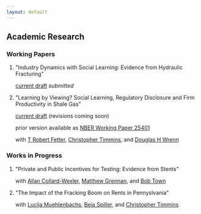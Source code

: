 ```yaml
---
layout: default
---
```


## Academic Research



### Working Papers

1. "Industry Dynamics with Social Learning: Evidence from Hydraulic Fracturing"

   [current draft](https://andrewsteck.github.io/uploads/ecma_draft.pdf) *submitted*

2. "Learning by Viewing? Social Learning, Regulatory Disclosure and Firm Productivity in Shale Gas"

   [current draft](https://andrewsteck.github.io/uploads/lbv_may20.pdf) (revisions coming soon)
   <!-- [current draft](https://andrewsteck.github.io/uploads/lbvmain.pdf) (revisions coming soon) -->
   
   prior version available as [NBER Working Paper 25401](https://www.nber.org/papers/w25401)

   with [T Robert Fetter](https://sites.duke.edu/trfetter/), [Christopher Timmins](https://sites.duke.edu/christophertimmins), and [Douglas H Wrenn](https://aese.psu.edu/directory/dhw121)

### Works in Progress

1. "Private and Public Incentives for Testing: Evidence from Stents"

   with [Allan Collard-Wexler](https://sites.duke.edu/collardwexler/), [Matthew Grennan](https://hcmg.wharton.upenn.edu/profile/grennan/), and [Bob Town](https://liberalarts.utexas.edu/prc/directory/faculty/rt24558)

2. "The Impact of the Fracking Boom on Rents in Pennyslvania"

   with [Lucija Muehlenbachs](https://sites.google.com/site/lucijamuehlenbachs/), [Beia Spiller](https://www.edf.org/people/beia-spiller), and [Christopher Timmins](https://sites.duke.edu/christophertimmins)
